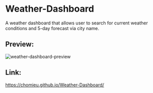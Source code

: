 # Weather-Dashboard
<p> A weather dashboard that allows user to search for current weather conditions and 5-day forecast via city name. </p>

## Preview:
<img alt="weather-dashboard-preview" src="https://i.imgur.com/w5Utqpo.png">

## Link:
<https://chomieu.github.io/Weather-Dashboard/>
